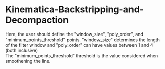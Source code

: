 # Kinematica-Backstripping-and-Decompaction

Here, the user should define the "window_size", "poly_order", and "minimum_points_threshold" points. "window_size" determines the length of the filter window and "poly_order" can have values between 1 and 4 (both inclusive)  
The "minimum_points_threshold” threshold is the value considered when smoothening the line. 
